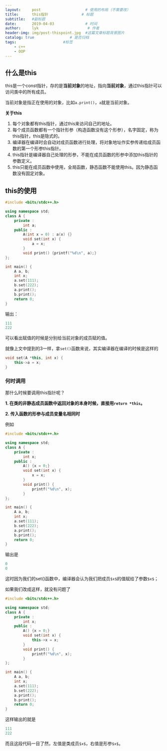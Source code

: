 ```yaml
---
layout:     post                    # 使用的布局（不需要改）
title:      this指针               # 标题 
subtitle:   #副标题
date:       2019-04-03              # 时间
author:     lyk                      # 作者
header-img: img/post-thispoint.jpg  #这篇文章标题背景图片
catalog: true                # 是否归档
tags:                     #标签
    - c++
    - OOP
---
```

## 什么是this
this是一个const指针，存的是**当前对象**的地址，指向**当前对象**，通过this指针可以访问类中的所有成员。

当前对象是指正在使用的对象，比如`a.print()`，`a`就是当前对象。

**关于this**
1. 每个对象都有this指针，通过this来访问自己的地址。
2. 每个成员函数都有一个指针形参（构造函数没有这个形参），名字固定，称为this指针，this是隐式的。
3. 编译器在编译时会自动对成员函数进行处理，将对象地址作实参传递给成员函数的第一个形参this指针。
4. this指针是编译器自己处理的形参，不能在成员函数的形参中添加this指针的参数定义。
5. this只能在成员函数中使用，全局函数，静态函数不能使用this。因为静态函数没有固定对象。
## this的使用

```cpp
#include <bits/stdc++.h>

using namespace std;
class A {
	private :
		int a;
	public :
		A(int x = 0) : a(x) {}
		void set(int x) {
			a = x;
		}
		void print() {printf("%d\n", a);} 
};

int main() {
	A a, b;
	int x;
	a.set(111);
	b.set(222);
	a.print();
	b.print();
	return 0;
}
```
输出：
```cpp
111
222
```
可以看出赋值的时候是分别给当前对象的成员赋的值。

就像上文中提到的3一样，拿`set()`函数来说，其实编译器在编译的时候是这样的
```cpp
void set(A *this, int x) {
	this->a = x;
}
```
### 何时调用
那什么时候要调用this指针呢？

**1. 在类的非静态成员函数中返回对象的本身时候，直接用`return *this`。**

**2. 传入函数的形参与成员变量名相同时**

例如
```cpp
#include <bits/stdc++.h>

using namespace std;
class A {
	private :
		int x;
	public :
		A() {x = 0;}
		void set(int x) {
			x = x;
		}
		void print() {
			printf("%d\n", x);
		}
};

int main() {
	A a, b;
	int x;
	a.set(111);
	b.set(222);
	a.print();
	b.print();
	return 0;
}
```
输出是
```cpp
0
0
```
这时因为我们的set()函数中，编译器会认为我们把成员`$x$`的值赋给了参数`$x$`；

如果我们改成这样，就没有问题了
```cpp
#include <bits/stdc++.h>

using namespace std;
class A {
	private :
		int x;
	public :
		A() {x = 0;}
		void set(int x) {
			this->x = x;
		}
		void print() {
			printf("%d\n", x);
		}
};

int main() {
	A a, b;
	int x;
	a.set(111);
	b.set(222);
	a.print();
	b.print();
	return 0;
}
```
这样输出的就是
```cpp
111
222
```
而且这段代码一目了然，左值是类成员`$x$`，右值是形参`$x$`。
